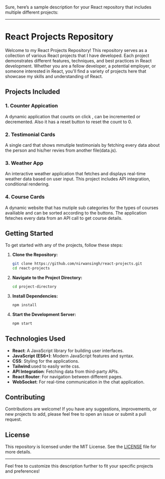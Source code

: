 Sure, here’s a sample description for your React repository that includes multiple different projects:

---

# React Projects Repository

Welcome to my React Projects Repository! This repository serves as a collection of various React projects that I have developed. Each project demonstrates different features, techniques, and best practices in React development. Whether you are a fellow developer, a potential employer, or someone interested in React, you'll find a variety of projects here that showcase my skills and understanding of React.

## Projects Included

### 1. **Counter Appication**
A dynamic application that counts on click , can be incremented or decremented. Also it has a reset button to reset the count to 0.

### 2. **Testimonial Cards**
A single card that shows mmutiple testimonials by fetching every data about the person and his/her revies from another file(data.js).

### 3. **Weather App**
An interactive weather application that fetches and displays real-time weather data based on user input. This project includes API integration, conditional rendering.

### 4. **Course Cards**
A dynamic website that has mutiple sub categories for the types of courses availiable and can be sorted according to the buttons. The application feteches every data from an API call to get course details.

## Getting Started

To get started with any of the projects, follow these steps:

1. **Clone the Repository:**
   ```sh
   git clone https://github.com/nirwansingh/react-projects.git
   cd react-projects
   ```

2. **Navigate to the Project Directory:**
   ```sh
   cd project-directory
   ```

3. **Install Dependencies:**
   ```sh
   npm install
   ```

4. **Start the Development Server:**
   ```sh
   npm start
   ```

## Technologies Used

- **React**: A JavaScript library for building user interfaces.
- **JavaScript (ES6+)**: Modern JavaScript features and syntax.
- **CSS**: Styling for the applications.
- **Tailwind**:used to easily write css.
- **API Integration**: Fetching data from third-party APIs.
- **React Router**: For navigation between different pages.
- **WebSocket**: For real-time communication in the chat application.

## Contributing

Contributions are welcome! If you have any suggestions, improvements, or new projects to add, please feel free to open an issue or submit a pull request.

## License

This repository is licensed under the MIT License. See the [LICENSE](LICENSE) file for more details.

---

Feel free to customize this description further to fit your specific projects and preferences!
